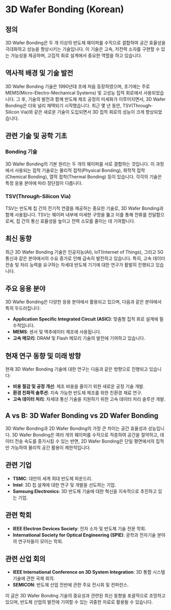 # 3D Wafer Bonding (Korean)

## 정의
3D Wafer Bonding은 두 개 이상의 반도체 웨이퍼를 수직으로 결합하여 공간 효율성을 극대화하고 성능을 향상시키는 기술입니다. 이 기술은 고속, 저전력 소자를 구현할 수 있는 가능성을 제공하며, 고집적 회로 설계에서 중요한 역할을 하고 있습니다.

## 역사적 배경 및 기술 발전
3D Wafer Bonding 기술은 1990년대 초에 처음 등장하였으며, 초기에는 주로 MEMS(Micro-Electro-Mechanical Systems) 및 고성능 집적 회로에서 사용되었습니다. 그 후, 기술의 발전과 함께 반도체 제조 공정의 미세화가 이루어지면서, 3D Wafer Bonding은 더욱 널리 채택되기 시작했습니다. 최근 몇 년 동안, TSV(Through-Silicon Via)와 같은 새로운 기술이 도입되면서 3D 집적 회로의 성능이 크게 향상되었습니다.

## 관련 기술 및 공학 기초
### Bonding 기술
3D Wafer Bonding의 기본 원리는 두 개의 웨이퍼를 서로 결합하는 것입니다. 이 과정에서 사용되는 접착 기술로는 물리적 접착(Physical Bonding), 화학적 접착(Chemical Bonding), 열적 접착(Thermal Bonding) 등이 있습니다. 각각의 기술은 특정 응용 분야에 따라 장단점이 다릅니다.

### TSV(Through-Silicon Via)
TSV는 반도체 칩 간의 전기적 연결을 제공하는 중요한 기술로, 3D Wafer Bonding과 함께 사용됩니다. TSV는 웨이퍼 내부에 미세한 구멍을 뚫고 이를 통해 전류를 전달함으로써, 칩 간의 통신 효율성을 높이고 전력 소모를 줄이는 데 기여합니다.

## 최신 동향
최근 3D Wafer Bonding 기술은 인공지능(AI), IoT(Internet of Things), 그리고 5G 통신과 같은 분야에서의 수요 증가로 인해 급속히 발전하고 있습니다. 특히, 고속 데이터 전송 및 처리 능력을 요구하는 차세대 반도체 기기에 대한 연구가 활발히 진행되고 있습니다.

## 주요 응용 분야
3D Wafer Bonding은 다양한 응용 분야에서 활용되고 있으며, 다음과 같은 분야에서 특히 두드러집니다:
- **Application Specific Integrated Circuit (ASIC)**: 맞춤형 집적 회로 설계에 필수적입니다.
- **MEMS**: 센서 및 액추에이터 제조에 사용됩니다.
- **고속 메모리**: DRAM 및 Flash 메모리 기술의 발전에 기여하고 있습니다.

## 현재 연구 동향 및 미래 방향
현재 3D Wafer Bonding 기술에 대한 연구는 다음과 같은 방향으로 진행되고 있습니다:
- **비용 절감 및 공정 개선**: 제조 비용을 줄이기 위한 새로운 공정 기술 개발.
- **환경 친화적 솔루션**: 지속 가능한 반도체 제조를 위한 친환경 재료 연구.
- **고속 데이터 처리**: 차세대 통신 기술을 지원하기 위한 고속 데이터 처리 솔루션 개발.

## A vs B: 3D Wafer Bonding vs 2D Wafer Bonding
3D Wafer Bonding과 2D Wafer Bonding의 가장 큰 차이는 공간 효율성과 성능입니다. 3D Wafer Bonding은 여러 개의 웨이퍼를 수직으로 적층하여 공간을 절약하고, 데이터 전송 속도를 증가시킬 수 있는 반면, 2D Wafer Bonding은 단일 평면에서의 집적만 가능하여 물리적 공간 활용이 제한적입니다.

## 관련 기업
- **TSMC**: 대만의 세계 최대 반도체 파운드리.
- **Intel**: 3D 칩 설계에 대한 연구 및 개발을 선도하는 기업.
- **Samsung Electronics**: 3D 반도체 기술에 대한 혁신을 지속적으로 추진하고 있는 기업.

## 관련 학회
- **IEEE Electron Devices Society**: 전자 소자 및 반도체 기술 전문 학회.
- **International Society for Optical Engineering (SPIE)**: 광학과 전자기술 분야의 연구자들이 모이는 학회.

## 관련 산업 회의
- **IEEE International Conference on 3D System Integration**: 3D 통합 시스템 기술에 관한 국제 회의.
- **SEMICON**: 반도체 산업 전반에 관한 주요 전시회 및 컨퍼런스.

이 글은 3D Wafer Bonding 기술의 중요성과 관련된 최신 동향을 포괄적으로 조망하고 있으며, 반도체 산업의 발전에 기여할 수 있는 귀중한 자료로 활용될 수 있습니다.